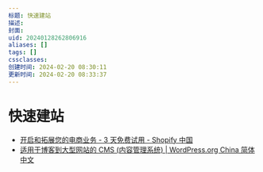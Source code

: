 ```yaml
---
标题: 快速建站
描述: 
封面: 
uid: 20240128262806916
aliases: []
tags: []
cssclasses: 
创建时间: 2024-02-20 08:30:11
更新时间: 2024-02-20 08:33:37
---
```


# 快速建站

- [开启和拓展您的电商业务 - 3 天免费试用 - Shopify 中国](https://www.shopify.com/zh)
- [适用于博客到大型网站的 CMS (内容管理系统) | WordPress.org China 简体中文](https://cn.wordpress.org/)

